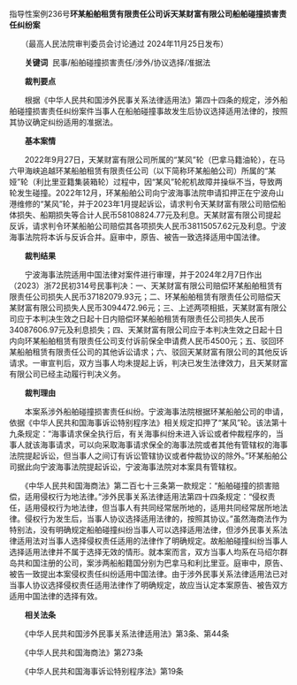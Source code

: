 指导性案例236号**环某船舶租赁有限责任公司诉天某财富有限公司船舶碰撞损害责任纠纷案**

　　（最高人民法院审判委员会讨论通过 2024年11月25日发布）

　　**关键词**  民事/船舶碰撞损害责任/涉外/协议选择/准据法

　　**裁判要点**

　　根据《中华人民共和国涉外民事关系法律适用法》第四十四条的规定，涉外船舶碰撞损害责任纠纷案件当事人在船舶碰撞事故发生后协议选择适用法律的，按照其协议确定纠纷适用的准据法。

　　**基本案情**

　　2022年9月27日，天某财富有限公司所属的“某风”轮（巴拿马籍油轮），在马六甲海峡追越环某船舶租赁有限责任公司（以下简称环某船舶公司）所属的“某娅”轮（利比里亚籍集装箱轮）过程中，因“某风”轮舵机故障并操纵不当，导致两轮发生碰撞。2022年12月，环某船舶公司向宁波海事法院申请扣押正在宁波舟山港维修的“某风”轮，并于2023年1月提起诉讼，请求判令天某财富有限公司赔偿船体损失、船期损失等合计人民币58108824.77元及利息。天某财富有限公司提起反诉，请求判令环某船舶公司赔偿其各项损失人民币38115057.62元及利息。宁波海事法院将本诉与反诉合并。庭审中，原告、被告一致选择适用中国法律。

　　**裁判结果**

　　宁波海事法院适用中国法律对案件进行审理，并于2024年2月7日作出（2023）浙72民初314号民事判决：一、天某财富有限公司赔偿环某船舶租赁有限责任公司损失人民币37182079.93元；二、环某船舶租赁有限责任公司赔偿天某财富有限公司损失人民币3094472.96元；三、上述两项相抵，天某财富有限公司应于本判决生效之日起十日内赔偿环某船舶租赁有限责任公司损失人民币34087606.97元及利息损失；四、天某财富有限公司应于本判决生效之日起十日内向环某船舶租赁有限责任公司支付诉前保全申请费人民币4500元；五、驳回环某船舶租赁有限责任公司的其他诉讼请求；六、驳回天某财富有限公司的其他反诉请求。一审宣判后，双方当事人均未提起上诉，判决已发生法律效力，且天某财富有限公司已经主动履行判决义务。

　　**裁判理由**

　　本案系涉外船舶碰撞损害责任纠纷。宁波海事法院根据环某船舶公司的申请，依据《中华人民共和国海事诉讼特别程序法》相关规定扣押了“某风”轮。该法第十九条规定：“海事请求保全执行后，有关海事纠纷未进入诉讼或者仲裁程序的，当事人就该海事请求，可以向采取海事请求保全的海事法院或者其他有管辖权的海事法院提起诉讼，但当事人之间订有诉讼管辖协议或者仲裁协议的除外。”环某船舶公司据此向宁波海事法院提起诉讼，宁波海事法院对本案具有管辖权。

　　《中华人民共和国海商法》第二百七十三条第一款规定：“船舶碰撞的损害赔偿，适用侵权行为地法律。”涉外民事关系法律适用法第四十四条规定：“侵权责任，适用侵权行为地法律，但当事人有共同经常居所地的，适用共同经常居所地法律。侵权行为发生后，当事人协议选择适用法律的，按照其协议。”虽然海商法作为特别法，没有明确规定船舶碰撞纠纷当事人可以选择适用法律，但涉外民事关系法律适用法对当事人选择侵权责任适用的法律作了明确规定。故船舶碰撞纠纷当事人选择适用法律并不属于选择无效的情形。就本案而言，双方当事人均系在马绍尔群岛共和国注册的公司，案涉两船船籍国分别为巴拿马和利比里亚。庭审中，原告、被告一致提出本案侵权责任纠纷适用中国法律。由于涉外民事关系法律适用法已对当事人协议选择侵权责任适用法律作了明确规定，故应当认定本案原告、被告双方适用中国法律的选择有效。

　　**相关法条**

　　《中华人民共和国涉外民事关系法律适用法》第3条、第44条

　　《中华人民共和国海商法》第273条

　　《中华人民共和国海事诉讼特别程序法》第19条
